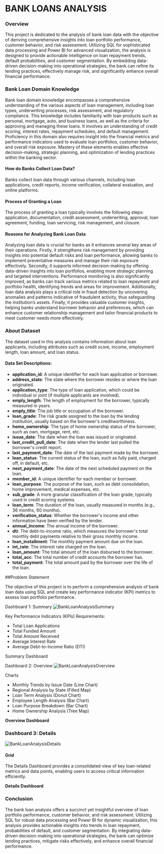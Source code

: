 # BANK LOANS ANALYSIS



### Overview

This project is dedicated to the analysis of bank loan data with the objective of deriving comprehensive insights into loan portfolio performance, customer behavior, and risk assessment. Utilizing SQL for sophisticated data processing and Power BI for advanced visualization, the analysis is designed to provide actionable intelligence on loan repayment trends, default probabilities, and customer segmentation. By embedding data-driven decision-making into operational strategies, the bank can refine its lending practices, effectively manage risk, and significantly enhance overall financial performance.

### Bank Loan Domain Knowledge
Bank loan domain knowledge encompasses a comprehensive understanding of the various aspects of loan management, including loan types, underwriting processes, risk assessment, and regulatory compliance. This knowledge includes familiarity with loan products such as personal, mortgage, auto, and business loans, as well as the criteria for approving and managing these loans. It involves an understanding of credit scoring, interest rates, repayment schedules, and default management. Proficiency in this domain also requires insight into the financial metrics and performance indicators used to evaluate loan portfolios, customer behavior, and overall risk exposure. Mastery of these elements enables effective decision-making, strategic planning, and optimization of lending practices within the banking sector.
#### How do Banks Collect Loan Data?
Banks collect loan data through various channels, including loan applications, credit reports, income verification, collateral evaluation, and online platforms.

#### Process of Granting a Loan
The process of granting a loan typically involves the following steps: application, documentation, credit assessment, underwriting, approval, loan agreement, funding, loan servicing, risk management, and closure.

#### Reasons for Analyzing Bank Loan Data
Analyzing loan data is crucial for banks as it enhances several key areas of their operations. Firstly, it strengthens risk management by providing insights into potential default risks and loan performance, allowing banks to implement preventative measures and manage their risk exposure effectively. Secondly, it supports informed decision-making by offering data-driven insights into loan portfolios, enabling more strategic planning and targeted interventions. Performance monitoring is also significantly improved, as banks can track various metrics related to loan repayment and portfolio health, identifying trends and areas for improvement. Additionally, loan data analysis plays a critical role in fraud detection by uncovering anomalies and patterns indicative of fraudulent activity, thus safeguarding the institution’s assets. Finally, it provides valuable customer insights, helping banks understand borrower behavior and preferences, which can enhance customer relationship management and tailor financial products to meet customer needs more effectively.

### About Dataset
The dataset used in this analysis contains information about loan applicants, including attributes such as credit score, income, employment length, loan amount, and loan status.

#### Data Set Descriptions:
- **application_id**: A unique identifier for each loan application or borrower.
- **address_state**: The state where the borrower resides or where the loan originated.
- **application_type**: The type of loan application, which could be individual or joint (if multiple applicants are involved).
- **emply_length**: The length of employment for the borrower, typically measured in years.
- **emply_title**: The job title or occupation of the borrower.
- **loan_grade**: The risk grade assigned to the loan by the lending institution, usually based on the borrower's creditworthiness.
- **home_ownership**: The type of home ownership status of the borrower, such as own, mortgage, rent, etc.
- **issue_date**: The date when the loan was issued or originated.
- **last_credit_pull_date**: The date when the lender last pulled the borrower's credit report.
- **last_payment_date**: The date of the last payment made by the borrower.
- **loan_status**: The current status of the loan, such as fully paid, charged off, in default, etc.
- **next_payment_date**: The date of the next scheduled payment on the loan.
- **member_id**: A unique identifier for each member or borrower.
- **loan_purpose**: The purpose of the loan, such as debt consolidation, home improvement, medical expenses, etc.
- **sub_grade**: A more granular classification of the loan grade, typically used in credit scoring systems.
- **loan_term**: The duration of the loan, usually measured in months (e.g., 36 months, 60 months).
- **verification_status**: Whether the borrower's income and other information have been verified by the lender.
- **annual_income**: The annual income of the borrower.
- **dti**: The debt-to-income ratio, which measures the borrower's total monthly debt payments relative to their gross monthly income.
- **loan_installment**: The monthly payment amount due on the loan.
- **int_rate**: The interest rate charged on the loan.
- **loan_amount**: The total amount of the loan disbursed to the borrower.
- **total_acc**: The total number of credit accounts the borrower has.
- **total_payment**: The total amount paid by the borrower over the life of the loan.

##Problem Statement

The objective of this project is to perform a comprehensive analysis of bank loan data using SQL and create key performance indicator (KPI) metrics to assess loan portfolio performance.

Dashboard 1: Summary
![BankLoanAnalysisSummary](https://github.com/user-attachments/assets/55b4c7f4-1d0b-4583-881c-11174178a6b2)

Key Performance Indicators (KPIs) Requirements:
- Total Loan Applications
- Total Funded Amount
- Total Amount Received
- Average Interest Rate
- Average Debt-to-Income Ratio (DTI)
  
Summary Dashboard

Dashboard 2: Overview
![BankLoanAnalysisOverview](https://github.com/user-attachments/assets/fa3a6698-b480-4775-a794-f0a5c8ffe367)

Charts
- Monthly Trends by Issue Date (Line Chart)
- Regional Analysis by State (Filled Map)
- Loan Term Analysis (Donut Chart)
- Employee Length Analysis (Bar Chart)
- Loan Purpose Breakdown (Bar Chart)
- Home Ownership Analysis (Tree Map)
  
**Overview Dashboard**

### Dashboard 3: Details
![BankLoanAnalysisDetails](https://github.com/user-attachments/assets/7a4f107a-7abf-4009-b57a-21b0c9504aae)

#### Grid
The Details Dashboard provides a consolidated view of key loan-related metrics and data points, enabling users to access critical information efficiently.

**Details Dashboard**

### Conclusion

The bank loan analysis offers a succinct yet insightful overview of loan portfolio performance, customer behavior, and risk assessment. Utilizing SQL for robust data processing and Power BI for dynamic visualization, this analysis provides actionable insights into trends in loan repayment, probabilities of default, and customer segmentation. By integrating data-driven decision-making into operational strategies, the bank can optimize lending practices, mitigate risks effectively, and enhance overall financial performance.
